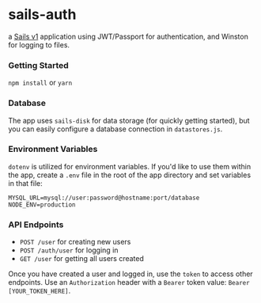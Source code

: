 # sails-auth

a [Sails v1](https://sailsjs.com) application using JWT/Passport for authentication, and Winston for logging to files.


### Getting Started

`npm install` or `yarn`

### Database

The app uses `sails-disk` for data storage (for quickly getting started), but you can easily configure a database connection in `datastores.js`.

### Environment Variables

`dotenv` is utilized for environment variables. If you'd like to use them within the app, create a `.env` file in the root of the app directory and set variables in that file:

```
MYSQL_URL=mysql://user:password@hostname:port/database
NODE_ENV=production
```

### API Endpoints

- `POST /user` for creating new users
- `POST /auth/user` for logging in
- `GET /user` for getting all users created

Once you have created a user and logged in, use the `token` to access other endpoints. Use an `Authorization` header with a `Bearer` token value: `Bearer [YOUR_TOKEN_HERE]`.
